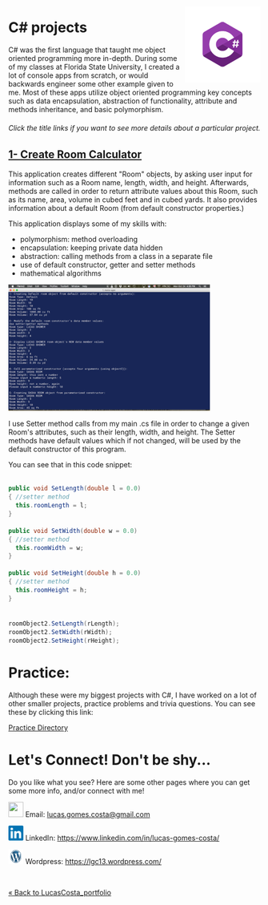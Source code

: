<!-- Technology logo picture and title -->
<img src="img/c_sharp_logo.png" width= 30% length= 30% align="right"><h1>C# projects</h1>

<!-- Technology welcome message -->
C# was the first language that taught me object oriented programming more in-depth. During some of my classes at Florida State University, I created a lot of console apps from scratch, or would backwards engineer some other example given to me. Most of these apps utilize object oriented programming key concepts such as data encapsulation, abstraction of functionality, attribute and methods inheritance, and basic polymorphism.

<h6>Click the title links if you want to see more details about a particular project.</h6>

<!-- Project section -->
<h2><a href="https://github.com/lgc13/LucasCosta_portfolio/tree/master/c%23/CreateRoom_objectCalculator_project">1- Create Room Calculator</a></h2>

<!-- Project BIO -->
This application creates different "Room" objects, by asking user input for information such as a Room name, length, width, and height. Afterwards, methods are called in order to return attribute values about this Room, such as its name, area, volume in cubed feet and in cubed yards. It also provides information about a default Room (from default constructor properties.)

This application displays some of my skills with:

- polymorphism: method overloading
- encapsulation: keeping private data hidden
- abstraction: calling methods from a class in a separate file
- use of default constructor, getter and setter methods
- mathematical algorithms

<!-- Screenshots -->
<img src="CreateRoom_objectCalculator_project/img/room_calculator2.png" width= 80% length= 80%>

<!-- Code explanation -->
I use Setter method calls from my main .cs file in order to change a given Room's attributes, such as their length, width, and height. The Setter methods have default values which if not changed, will be used by the default constructor of this program.

<!-- Code snippet -->
You can see that in this code snippet:

```c#

public void SetLength(double l = 0.0)
{ //setter method
  this.roomLength = l;
}

public void SetWidth(double w = 0.0)
{ //setter method
  this.roomWidth = w;
}

public void SetHeight(double h = 0.0)
{ //setter method
  this.roomHeight = h;
}


roomObject2.SetLength(rLength);
roomObject2.SetWidth(rWidth);
roomObject2.SetHeight(rHeight);

```








# Practice:

Although these were my biggest projects with C#, I have worked on a lot of other smaller projects, practice problems and trivia questions. You can see these by clicking this link:

[Practice Directory](https://github.com/lgc13/LucasCosta_portfolio/tree/master/c%23/practice)

<!-- Contact info -->
# Let's Connect! Don't be shy...

Do you like what you see? Here are some other pages where you can get some more info, and/or connect with me!

<a href="mailto:lucas.gomes.costa@gmail.com"><img src="/img/gmail_favicon.png" height="30px" width="30px"></a> Email: lucas.gomes.costa@gmail.com

<a href="https://www.linkedin.com/in/lucas-gomes-costa/"> <img src="/img/linkedin_favicon.png" height="30px" width="30px"></a> LinkedIn: <a href="https://www.linkedin.com/in/lucas-gomes-costa/">  https://www.linkedin.com/in/lucas-gomes-costa/ </a>

<a href="https://lgc13.wordpress.com/"><img src="/img/wordpress_favicon.png" height="30px" width="30px"></a> Wordpress: <a href="https://lgc13.wordpress.com/">  https://lgc13.wordpress.com/ </a>

<!-- Adding a blank line -->
<br>

<!-- Back to LucasCosta_portfolio folder  -->
<a href="https://github.com/lgc13/LucasCosta_portfolio/tree/master/" class="previous">&laquo; Back to LucasCosta_portfolio</a>
